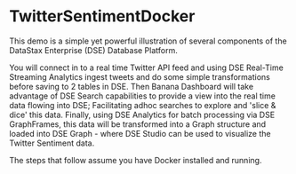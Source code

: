 # TwitterSentimentDocker

This demo is a simple yet powerful illustration of several components of the DataStax Enterprise (DSE) Database Platform.

You will connect in to a real time Twitter API feed and using DSE Real-Time Streaming Analytics ingest tweets and do some simple transformations before saving to 2 tables in DSE. Then Banana Dashboard will take advantage of DSE Search capabilities to provide a view into the real time data flowing into DSE; Facilitating adhoc searches to explore and 'slice & dice' this data. Finally, using DSE Analytics for batch processing via DSE GraphFrames, this data will be transformed into a Graph structure and loaded into DSE Graph - where DSE Studio can be used to visualize the Twitter Sentiment data.

The steps that follow assume you have Docker installed and running.
